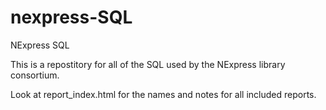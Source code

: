 # nexpress-SQL
NExpress SQL

This is a repostitory for all of the SQL used by the NExpress library consortium.

Look at report_index.html for the names and notes for all included reports.
